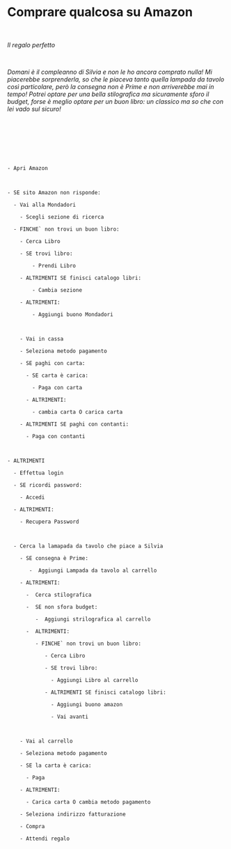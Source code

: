 

# Comprare qualcosa su Amazon

​

*Il regalo perfetto*

​

  *Domani è il compleanno di Silvia e non le ho ancora comprato nulla! Mi piacerebbe sorprenderla, so che le piaceva tanto quella lampada da tavolo così particolare, però la consegna non è Prime e non arriverebbe mai in tempo! Potrei optare per una bella stilografica ma sicuramente sforo il budget, forse è meglio optare per un buon libro: un classico ma so che con lei vado sul sicuro!*

​

​

​

```

- Apri Amazon

  

- SE sito Amazon non risponde:

  - Vai alla Mondadori

    - Scegli sezione di ricerca   

  - FINCHE` non trovi un buon libro:

    - Cerca Libro

    - SE trovi libro:

        - Prendi Libro 

    - ALTRIMENTI SE finisci catalogo libri:

        - Cambia sezione

    - ALTRIMENTI:

        - Aggiungi buono Mondadori 

  

    - Vai in cassa

    - Seleziona metodo pagamento

    - SE paghi con carta: 

      - SE carta è carica:

        - Paga con carta

      - ALTRIMENTI:

        - cambia carta O carica carta

    - ALTRIMENTI SE paghi con contanti:

      - Paga con contanti

​

- ALTRIMENTI

  - Effettua login

  - SE ricordi password:

    - Accedi

  - ALTRIMENTI:

    - Recupera Password

​

  - Cerca la lamapada da tavolo che piace a Silvia

    - SE consegna è Prime:

       -  Aggiungi Lampada da tavolo al carrello

    - ALTRIMENTI:

      -  Cerca stilografica

      -  SE non sfora budget:

         -  Aggiungi strilografica al carrello

      -  ALTRIMENTI:

         - FINCHE` non trovi un buon libro: 

            - Cerca Libro

            - SE trovi libro:

              - Aggiungi Libro al carrello

            - ALTRIMENTI SE finisci catalogo libri:

              - Aggiungi buono amazon

              - Vai avanti

​

    - Vai al carrello

    - Seleziona metodo pagamento

    - SE la carta è carica:

      - Paga

    - ALTRIMENTI:

      - Carica carta O cambia metodo pagamento

    - Seleziona indirizzo fatturazione

    - Compra

    - Attendi regalo 

```

